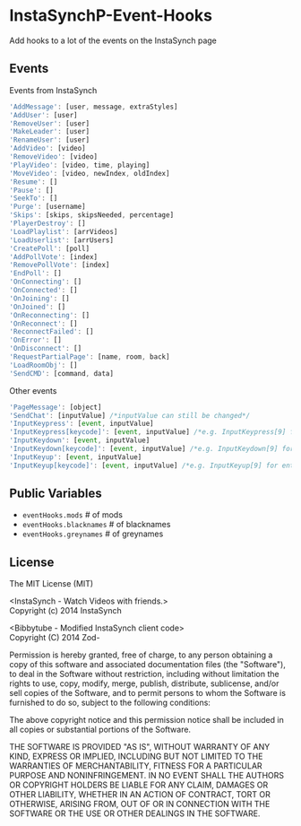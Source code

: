 InstaSynchP-Event-Hooks
=======================

Add hooks to a lot of the events on the InstaSynch page

Events
------
Events from InstaSynch
```javascript
'AddMessage': [user, message, extraStyles]
'AddUser': [user]
'RemoveUser': [user]
'MakeLeader': [user]
'RenameUser': [user]
'AddVideo': [video]
'RemoveVideo': [video]
'PlayVideo': [video, time, playing]
'MoveVideo': [video, newIndex, oldIndex]
'Resume': []
'Pause': []
'SeekTo': []
'Purge': [username]
'Skips': [skips, skipsNeeded, percentage]
'PlayerDestroy': []
'LoadPlaylist': [arrVideos]
'LoadUserlist': [arrUsers]
'CreatePoll': [poll]
'AddPollVote': [index]
'RemovePollVote': [index]
'EndPoll': []
'OnConnecting': []
'OnConnected': []
'OnJoining': []
'OnJoined': []
'OnReconnecting': []
'OnReconnect': []
'ReconnectFailed': []
'OnError': []
'OnDisconnect': []
'RequestPartialPage': [name, room, back]
'LoadRoomObj': []
'SendCMD': [command, data]
```

Other events
```javascript
'PageMessage': [object]
'SendChat': [inputValue] /*inputValue can still be changed*/
'InputKeypress': [event, inputValue]
'InputKeypress[keycode]': [event, inputValue] /*e.g. InputKeypress[9] for enter*/
'InputKeydown': [event, inputValue]
'InputKeydown[keycode]': [event, inputValue] /*e.g. InputKeydown[9] for enter*/
'InputKeyup': [event, inputValue]
'InputKeyup[keycode]': [event, inputValue] /*e.g. InputKeyup[9] for enter*/
```

Public Variables
---------
* `eventHooks.mods` # of mods
* `eventHooks.blacknames` # of blacknames
* `eventHooks.greynames` # of greynames

License
-----------
The MIT License (MIT)<br>

&lt;InstaSynch - Watch Videos with friends.&gt;<br>
Copyright (c) 2014 InstaSynch

&lt;Bibbytube - Modified InstaSynch client code&gt;<br>
Copyright (C) 2014  Zod-

Permission is hereby granted, free of charge, to any person obtaining a copy
of this software and associated documentation files (the "Software"), to deal
in the Software without restriction, including without limitation the rights
to use, copy, modify, merge, publish, distribute, sublicense, and/or sell
copies of the Software, and to permit persons to whom the Software is
furnished to do so, subject to the following conditions:

The above copyright notice and this permission notice shall be included in all
copies or substantial portions of the Software.

THE SOFTWARE IS PROVIDED "AS IS", WITHOUT WARRANTY OF ANY KIND, EXPRESS OR
IMPLIED, INCLUDING BUT NOT LIMITED TO THE WARRANTIES OF MERCHANTABILITY,
FITNESS FOR A PARTICULAR PURPOSE AND NONINFRINGEMENT. IN NO EVENT SHALL THE
AUTHORS OR COPYRIGHT HOLDERS BE LIABLE FOR ANY CLAIM, DAMAGES OR OTHER
LIABILITY, WHETHER IN AN ACTION OF CONTRACT, TORT OR OTHERWISE, ARISING FROM,
OUT OF OR IN CONNECTION WITH THE SOFTWARE OR THE USE OR OTHER DEALINGS IN THE
SOFTWARE.

